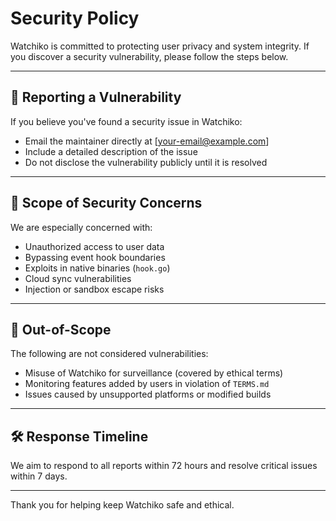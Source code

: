 # Security Policy

Watchiko is committed to protecting user privacy and system integrity. If you discover a security vulnerability, please follow the steps below.

---

## 🔐 Reporting a Vulnerability

If you believe you've found a security issue in Watchiko:

- Email the maintainer directly at [your-email@example.com]
- Include a detailed description of the issue
- Do not disclose the vulnerability publicly until it is resolved

---

## 🧠 Scope of Security Concerns

We are especially concerned with:

- Unauthorized access to user data
- Bypassing event hook boundaries
- Exploits in native binaries (`hook.go`)
- Cloud sync vulnerabilities
- Injection or sandbox escape risks

---

## 🚫 Out-of-Scope

The following are not considered vulnerabilities:

- Misuse of Watchiko for surveillance (covered by ethical terms)
- Monitoring features added by users in violation of `TERMS.md`
- Issues caused by unsupported platforms or modified builds

---

## 🛠 Response Timeline

We aim to respond to all reports within 72 hours and resolve critical issues within 7 days.

---

Thank you for helping keep Watchiko safe and ethical.
